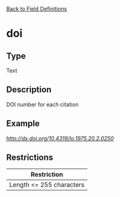[Back to Field Definitions](../../field_definition_overview)
# doi

## Type
Text

## Description


DOI number for each citation
## Example
*http://dx.doi.org/10.4319/lo.1975.20.2.0250*

## Restrictions
| Restriction |
| :---------: |
| Length <= 255 characters |

